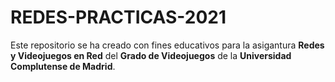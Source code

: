 # REDES-PRACTICAS-2021

Este repositorio se ha creado con fines educativos para la asigantura **Redes y Videojuegos en Red** del **Grado de Videojuegos** de la **Universidad Complutense de Madrid**. 
